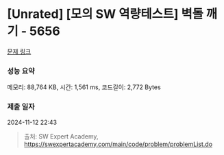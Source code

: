 # [Unrated] [모의 SW 역량테스트] 벽돌 깨기 - 5656 

[문제 링크](https://swexpertacademy.com/main/code/problem/problemDetail.do?contestProbId=AWXRQm6qfL0DFAUo) 

### 성능 요약

메모리: 88,764 KB, 시간: 1,561 ms, 코드길이: 2,772 Bytes

### 제출 일자

2024-11-12 22:43



> 출처: SW Expert Academy, https://swexpertacademy.com/main/code/problem/problemList.do